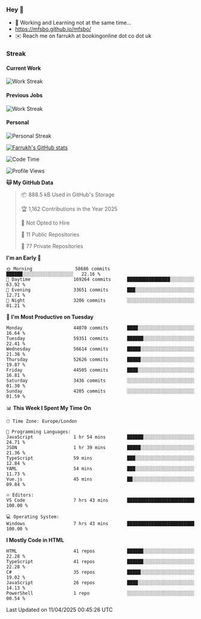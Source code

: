 ### Hey 👋

- 🏃 Working and Learning not at the same time...
- https://mfsbo.github.io/mfsbo/
- ✉️ Reach me on farrukh at bookingonline dot co dot uk

### Streak
#### Current Work
![Work Streak](https://streak-stats.demolab.com/?user=mfsbo)
#### Previous Jobs
![Work Streak](https://streak-stats.demolab.com/?user=farrukhcw)
#### Personal
![Personal Streak](https://streak-stats.demolab.com/?user=farrukhsubhani)

[![Farrukh's GitHub stats](https://github-readme-stats.vercel.app/api?username=mfsbo&hide=stars&count_private=true)](https://github.com/mfsbo/)

<!--START_SECTION:waka-->
![Code Time](http://img.shields.io/badge/Code%20Time-916%20hrs%2010%20mins-blue)

![Profile Views](http://img.shields.io/badge/Profile%20Views-0-blue)

**🐱 My GitHub Data** 

> 📦 888.5 kB Used in GitHub's Storage 
 > 
> 🏆 1,162 Contributions in the Year 2025
 > 
> 🚫 Not Opted to Hire
 > 
> 📜 11 Public Repositories 
 > 
> 🔑 77 Private Repositories 
 > 
**I'm an Early 🐤** 

```text
🌞 Morning                58686 commits       ██████░░░░░░░░░░░░░░░░░░░   22.16 % 
🌆 Daytime                169264 commits      ████████████████░░░░░░░░░   63.92 % 
🌃 Evening                33651 commits       ███░░░░░░░░░░░░░░░░░░░░░░   12.71 % 
🌙 Night                  3206 commits        ░░░░░░░░░░░░░░░░░░░░░░░░░   01.21 % 
```
📅 **I'm Most Productive on Tuesday** 

```text
Monday                   44070 commits       ████░░░░░░░░░░░░░░░░░░░░░   16.64 % 
Tuesday                  59351 commits       ██████░░░░░░░░░░░░░░░░░░░   22.41 % 
Wednesday                56614 commits       █████░░░░░░░░░░░░░░░░░░░░   21.38 % 
Thursday                 52626 commits       █████░░░░░░░░░░░░░░░░░░░░   19.87 % 
Friday                   44505 commits       ████░░░░░░░░░░░░░░░░░░░░░   16.81 % 
Saturday                 3436 commits        ░░░░░░░░░░░░░░░░░░░░░░░░░   01.30 % 
Sunday                   4205 commits        ░░░░░░░░░░░░░░░░░░░░░░░░░   01.59 % 
```


📊 **This Week I Spent My Time On** 

```text
🕑︎ Time Zone: Europe/London

💬 Programming Languages: 
JavaScript               1 hr 54 mins        ██████░░░░░░░░░░░░░░░░░░░   24.71 % 
JSON                     1 hr 39 mins        █████░░░░░░░░░░░░░░░░░░░░   21.36 % 
TypeScript               59 mins             ███░░░░░░░░░░░░░░░░░░░░░░   12.84 % 
YAML                     54 mins             ███░░░░░░░░░░░░░░░░░░░░░░   11.73 % 
Vue.js                   45 mins             ██░░░░░░░░░░░░░░░░░░░░░░░   09.84 % 

🔥 Editors: 
VS Code                  7 hrs 43 mins       █████████████████████████   100.00 % 

💻 Operating System: 
Windows                  7 hrs 43 mins       █████████████████████████   100.00 % 
```

**I Mostly Code in HTML** 

```text
HTML                     41 repos            ██████░░░░░░░░░░░░░░░░░░░   22.28 % 
TypeScript               41 repos            ██████░░░░░░░░░░░░░░░░░░░   22.28 % 
C#                       35 repos            █████░░░░░░░░░░░░░░░░░░░░   19.02 % 
JavaScript               26 repos            ████░░░░░░░░░░░░░░░░░░░░░   14.13 % 
PowerShell               1 repo              ░░░░░░░░░░░░░░░░░░░░░░░░░   00.54 % 
```




 Last Updated on 11/04/2025 00:45:26 UTC
<!--END_SECTION:waka-->
<!--
**mfsbo/mfsbo** is a ✨ _special_ ✨ repository because its `README.md` (this file) appears on your GitHub profile.

Here are some ideas to get you started:

- 🔭 I’m currently working on ...
- 🌱 I’m currently learning ...
- 👯 I’m looking to collaborate on ...
- 🤔 I’m looking for help with ...
- 💬 Ask me about ...
- 📫 How to reach me: ...
- 😄 Pronouns: ...
- ⚡ Fun fact: ...
-->
